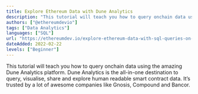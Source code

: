```yaml
---
title: Explore Ethereum Data with Dune Analytics
description: "This tutorial will teach you how to query onchain data using the amazing Dune Analytics platform."
authors: ["@ethereumdevio"]
tags: ["Data Analytics"]
languages: ["SQL"]
url: "https://ethereumdev.io/explore-ethereum-data-with-sql-queries-on-dune-analytics/"
dateAdded: 2022-02-22
levels: ["Beginner"]
---
```


This tutorial will teach you how to query onchain data using the amazing Dune Analytics platform. Dune Analytics is the all-in-one destination to query, visualise, share and explore human readable smart contract data. It’s trusted by a lot of awesome companies like Gnosis, Compound and Bancor. 
